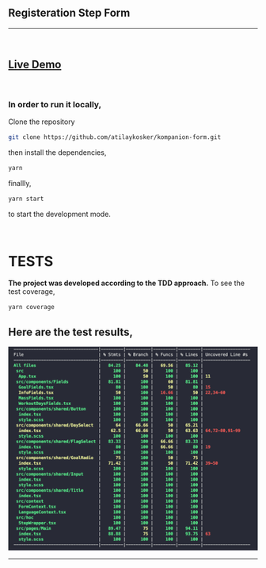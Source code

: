 ## Registeration Step Form
---
<br>

## [Live Demo](https://62dd851daa4c700008cb379c--sparkly-chimera-1a2b97.netlify.app/)

<br>

### In order to run it locally,
Clone the repository
```bash
git clone https://github.com/atilaykosker/kompanion-form.git
```
then install the dependencies,
```bash
yarn
```

finallly,

```bash
yarn start
```

to start the development mode.

<br/>

# TESTS

**The project was developed according to the TDD approach.**
To see the test coverage,

```bash
yarn coverage
```

## Here are the test results,

![Coverage](images/coverage.png)
<br/>

---
